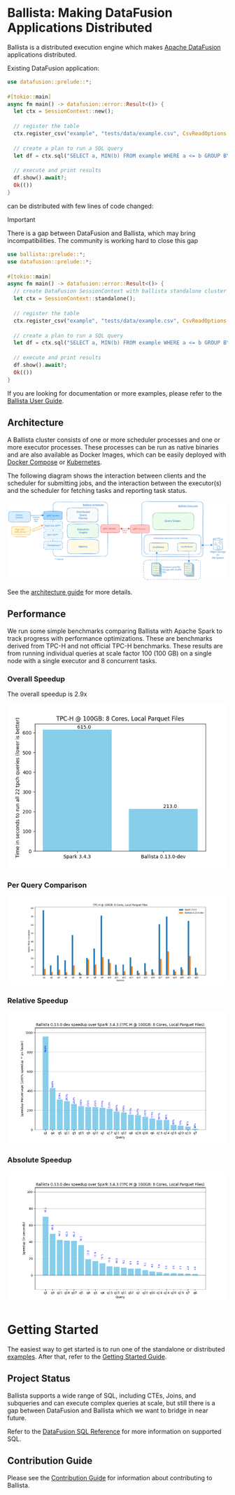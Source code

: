 <!---
  Licensed to the Apache Software Foundation (ASF) under one
  or more contributor license agreements.  See the NOTICE file
  distributed with this work for additional information
  regarding copyright ownership.  The ASF licenses this file
  to you under the Apache License, Version 2.0 (the
  "License"); you may not use this file except in compliance
  with the License.  You may obtain a copy of the License at

    http://www.apache.org/licenses/LICENSE-2.0

  Unless required by applicable law or agreed to in writing,
  software distributed under the License is distributed on an
  "AS IS" BASIS, WITHOUT WARRANTIES OR CONDITIONS OF ANY
  KIND, either express or implied.  See the License for the
  specific language governing permissions and limitations
  under the License.
-->

# Ballista: Making DataFusion Applications Distributed

Ballista is a distributed execution engine which makes [Apache DataFusion](https://github.com/apache/datafusion) applications distributed.

Existing DataFusion application:

```rust
use datafusion::prelude::*;

#[tokio::main]
async fn main() -> datafusion::error::Result<()> {
  let ctx = SessionContext::new();

  // register the table
  ctx.register_csv("example", "tests/data/example.csv", CsvReadOptions::new()).await?;

  // create a plan to run a SQL query
  let df = ctx.sql("SELECT a, MIN(b) FROM example WHERE a <= b GROUP BY a LIMIT 100").await?;

  // execute and print results
  df.show().await?;
  Ok(())
}
```

can be distributed with few lines of code changed:

> [!IMPORTANT]  
> There is a gap between DataFusion and Ballista, which may bring incompatibilities. The community is working hard to close this gap

```rust
use ballista::prelude::*;
use datafusion::prelude::*;

#[tokio::main]
async fn main() -> datafusion::error::Result<()> {
  // create DataFusion SessionContext with ballista standalone cluster started
  let ctx = SessionContext::standalone();

  // register the table
  ctx.register_csv("example", "tests/data/example.csv", CsvReadOptions::new()).await?;

  // create a plan to run a SQL query
  let df = ctx.sql("SELECT a, MIN(b) FROM example WHERE a <= b GROUP BY a LIMIT 100").await?;

  // execute and print results
  df.show().await?;
  Ok(())
}
```

If you are looking for documentation or more examples, please refer to the [Ballista User Guide][user-guide].

## Architecture

A Ballista cluster consists of one or more scheduler processes and one or more executor processes. These processes
can be run as native binaries and are also available as Docker Images, which can be easily deployed with
[Docker Compose](https://datafusion.apache.org/ballista/user-guide/deployment/docker-compose.html) or
[Kubernetes](https://datafusion.apache.org/ballista/user-guide/deployment/kubernetes.html).

The following diagram shows the interaction between clients and the scheduler for submitting jobs, and the interaction
between the executor(s) and the scheduler for fetching tasks and reporting task status.

![Ballista Cluster Diagram](docs/source/contributors-guide/ballista_architecture.excalidraw.svg)

See the [architecture guide](docs/source/contributors-guide/architecture.md) for more details.

## Performance

We run some simple benchmarks comparing Ballista with Apache Spark to track progress with performance optimizations.
These are benchmarks derived from TPC-H and not official TPC-H benchmarks. These results are from running individual
queries at scale factor 100 (100 GB) on a single node with a single executor and 8 concurrent tasks.

### Overall Speedup

The overall speedup is 2.9x

![benchmarks](docs/source/_static/images/tpch_allqueries.png)

### Per Query Comparison

![benchmarks](docs/source/_static/images/tpch_queries_compare.png)

### Relative Speedup

![benchmarks](docs/source/_static/images/tpch_queries_speedup_rel.png)

### Absolute Speedup

![benchmarks](docs/source/_static/images/tpch_queries_speedup_abs.png)

# Getting Started

The easiest way to get started is to run one of the standalone or distributed [examples](./examples/README.md). After
that, refer to the [Getting Started Guide](ballista/client/README.md).

## Project Status

Ballista supports a wide range of SQL, including CTEs, Joins, and subqueries and can execute complex queries at scale,
but still there is a gap between DataFusion and Ballista which we want to bridge in near future.

Refer to the [DataFusion SQL Reference](https://datafusion.apache.org/user-guide/sql/index.html) for more
information on supported SQL.

## Contribution Guide

Please see the [Contribution Guide](CONTRIBUTING.md) for information about contributing to Ballista.

[user-guide]: https://datafusion.apache.org/ballista/
